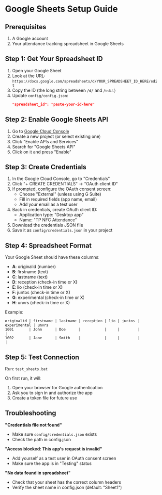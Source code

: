 # Google Sheets Setup Guide

## Prerequisites
1. A Google account
2. Your attendance tracking spreadsheet in Google Sheets

## Step 1: Get Your Spreadsheet ID

1. Open your Google Sheet
2. Look at the URL: `https://docs.google.com/spreadsheets/d/YOUR_SPREADSHEET_ID_HERE/edit`
3. Copy the ID (the long string between `/d/` and `/edit`)
4. Update `config/config.json`:
   ```json
   "spreadsheet_id": "paste-your-id-here"
   ```

## Step 2: Enable Google Sheets API

1. Go to [Google Cloud Console](https://console.cloud.google.com/)
2. Create a new project (or select existing one)
3. Click "Enable APIs and Services"
4. Search for "Google Sheets API"
5. Click on it and press "Enable"

## Step 3: Create Credentials

1. In the Google Cloud Console, go to "Credentials"
2. Click "+ CREATE CREDENTIALS" → "OAuth client ID"
3. If prompted, configure the OAuth consent screen:
   - Choose "External" (unless using G Suite)
   - Fill in required fields (app name, email)
   - Add your email as a test user
4. Back in credentials, create OAuth client ID:
   - Application type: "Desktop app"
   - Name: "TP NFC Attendance"
5. Download the credentials JSON file
6. Save it as `config/credentials.json` in your project

## Step 4: Spreadsheet Format

Your Google Sheet should have these columns:
- **A**: originalid (number)
- **B**: firstname (text)
- **C**: lastname (text)
- **D**: reception (check-in time or X)
- **E**: lio (check-in time or X)
- **F**: juntos (check-in time or X)
- **G**: experimental (check-in time or X)
- **H**: unvrs (check-in time or X)

Example:
```
originalid | firstname | lastname | reception | lio | juntos | experimental | unvrs
1001       | John      | Doe      |           |     |        |              |
1002       | Jane      | Smith    |           |     |        |              |
```

## Step 5: Test Connection

Run: `test_sheets.bat`

On first run, it will:
1. Open your browser for Google authentication
2. Ask you to sign in and authorize the app
3. Create a token file for future use

## Troubleshooting

**"Credentials file not found"**
- Make sure `config/credentials.json` exists
- Check the path in config.json

**"Access blocked: This app's request is invalid"**
- Add yourself as a test user in OAuth consent screen
- Make sure the app is in "Testing" status

**"No data found in spreadsheet"**
- Check that your sheet has the correct column headers
- Verify the sheet name in config.json (default: "Sheet1")